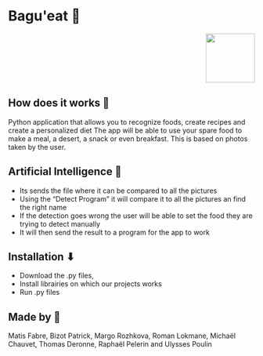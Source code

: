 # Bagu'eat 🥖

<p align = "right">
<img src="https://user-images.githubusercontent.com/80221917/162082538-3b4c24c6-9339-40d1-9b70-cba2152eede6.png" width="100">
</p>

## How does it works 🐍


Python application that allows you to recognize foods, create recipes and create a personalized diet
The app will be able to use your spare food to make a meal, a desert, a snack or even breakfast. This is based on photos taken by the user.

## Artificial Intelligence 🧠

- Its sends the file where it can be compared to all the pictures
- Using the “Detect Program” it will compare it to all the pictures an find the right name
- If the detection goes wrong the user will be able to set the food they are trying to detect manually
- It will then send the result to a program for the app to work

## Installation ⬇

- Download the .py files,
- Install librairies on which our projects works 
- Run .py files

## Made by 🔨 

Matis Fabre, Bizot Patrick, Margo Rozhkova, Roman Lokmane, Michaël Chauvet, Thomas Deronne, Raphaël Pelerin and Ulysses Poulin
